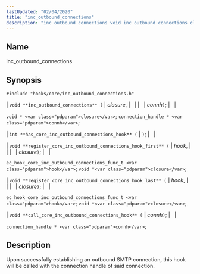 ```yaml
---
lastUpdated: "02/04/2020"
title: "inc_outbound_connections"
description: "inc outbound connections void inc outbound connections closure connh void closure connection handle connh int has core inc outbound connections hook void register core inc outbound connections hook first hook closure ec hook core inc outbound connections func t hook void closure void register core inc outbound connections hook last..."
---
```


<a name="hooks.core.inc_outbound_connections"></a> 
## Name

inc_outbound_connections

## Synopsis

`#include "hooks/core/inc_outbound_connections.h"`

| `void **inc_outbound_connections** (` | <var class="pdparam">closure</var>, |   |
|   | <var class="pdparam">connh</var>`)`; |   |

`void * <var class="pdparam">closure</var>`;
`connection_handle * <var class="pdparam">connh</var>`;

| `int **has_core_inc_outbound_connections_hook** (` | `)`; |   |

| `void **register_core_inc_outbound_connections_hook_first** (` | <var class="pdparam">hook</var>, |   |
|   | <var class="pdparam">closure</var>`)`; |   |

`ec_hook_core_inc_outbound_connections_func_t <var class="pdparam">hook</var>`;
`void *<var class="pdparam">closure</var>`;

| `void **register_core_inc_outbound_connections_hook_last** (` | <var class="pdparam">hook</var>, |   |
|   | <var class="pdparam">closure</var>`)`; |   |

`ec_hook_core_inc_outbound_connections_func_t <var class="pdparam">hook</var>`;
`void *<var class="pdparam">closure</var>`;

| `void **call_core_inc_outbound_connections_hook** (` | <var class="pdparam">connh</var>`)`; |   |

`connection_handle * <var class="pdparam">connh</var>`;<a name="idp45198032"></a> 
## Description

Upon successfully establishing an outbound SMTP connection, this hook will be called with the connection handle of said connection.